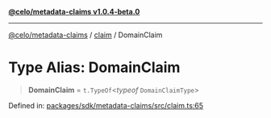 [**@celo/metadata-claims v1.0.4-beta.0**](../../README.md)

***

[@celo/metadata-claims](../../README.md) / [claim](../README.md) / DomainClaim

# Type Alias: DomainClaim

> **DomainClaim** = `t.TypeOf`\<*typeof* `DomainClaimType`\>

Defined in: [packages/sdk/metadata-claims/src/claim.ts:65](https://github.com/celo-org/developer-tooling/blob/master/packages/sdk/metadata-claims/src/claim.ts#L65)
